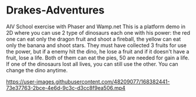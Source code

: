 # Drakes-Adventures
AIV School exercise with Phaser and Wamp.net 
This is a platform demo in 2D where you can use 2 type of dinosaurs each one with his power: the red one can eat only the dragon fruit and shoot a fireball, the yellow can eat only the banana and shoot stars. They must have collected 3 fruits for use the power, but if a enemy hit the dino, he lose a fruit and if it doesn't have a fruit, lose a life. 
Both of them can eat the pies, 50 are needed for gain a life. 
If one of the dinosaurs lost all lives, you can still use the other. You can change the dino anytime.

https://user-images.githubusercontent.com/48209077/168382441-73e37763-2bce-4e6d-9c3c-d3cc8f9ea506.mp4
